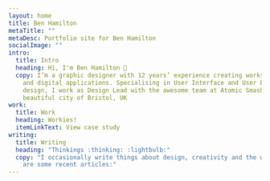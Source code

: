 ```yaml
---
layout: home
title: Ben Hamilton
metaTitle: ""
metaDesc: Portfolio site for Ben Hamilton
socialImage: ""
intro:
  title: Intro
  heading: Hi, I'm Ben Hamilton 🎨
  copy: I’m a graphic designer with 12 years’ experience creating works for print
    and digital applications. Specialising in User Interface and User Experience
    design, I work as Design Lead with the awesome team at Atomic Smash in the
    beautiful city of Bristol, UK
work:
  title: Work
  heading: Workies!
  itemLinkText: View case study
writing:
  title: Writing
  heading: "Thinkings :thinking: :lightbulb:"
  copy: "I occasionally write things about design, creativity and the web. Here
    are some recent articles:"
---
```

